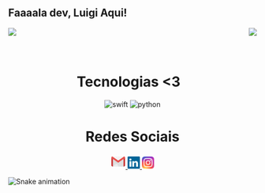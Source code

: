 ## Faaaala dev, Luigi Aqui!

<div>
  
  <img height="200em" src="https://github-readme-stats.vercel.app/api?username=nickkennedi&show_icons=true&theme=great-gatsby&include_all_commits=true&count_private=true"/>
  <img align="right" height="130em" src="https://github-readme-stats.vercel.app/api/top-langs/?username=nickkennedi&layout=compact&langs_count=16&theme=great-gatsby"/>
</div>
<br>

<div  align="center"> 
  <div style="display: inline_block"><br>
    <h1 align="center">Tecnologias <3</h1>
    <img align="center" height="30" width="40" alt="swift"  
            <img src="https://cdn.jsdelivr.net/gh/devicons/devicon/icons/swift/swift-original.svg" />    
    <img align="center" height="30" width="40" alt="python" 
            <img src="https://cdn.jsdelivr.net/gh/devicons/devicon/icons/python/python-original.svg" /> 
   </div>
    
  
  <h1 align="center">Redes Sociais</h1>
    <a href = "mailto: nickconta10@gmail.com">
      <img width="30" src="icons8-gmail.gif">
    </a>
    <a href = "https://www.linkedin.com/in/nick-kennedy99/">
      <img width="25" src="linkedin.svg">
    </a>
    <a href = "https://www.instagram.com/nickkennedi/">
      <img width="25" src="instagram.png">
    </a>
</div>
  
![Snake animation](https://github.com/LuigiGF/LuigiGF/blob/output/github-contribution-grid-snake.svg)
